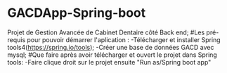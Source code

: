 # GACDApp-Spring-boot
Projet de Gestion Avancée de Cabinet Dentaire côté Back end;
#Les pré-requis pour pouvoir démarrer l'aplication : 
-Télécharger et installer Spring tools4(https://spring.io/tools);
-Créer une base de données GACD avec mysql;
#Que faire après avoir télécharger et ouvert le projet dans Spring tools:
-Faire clique droit sur le projet ensuite "Run as/Spring boot app"
